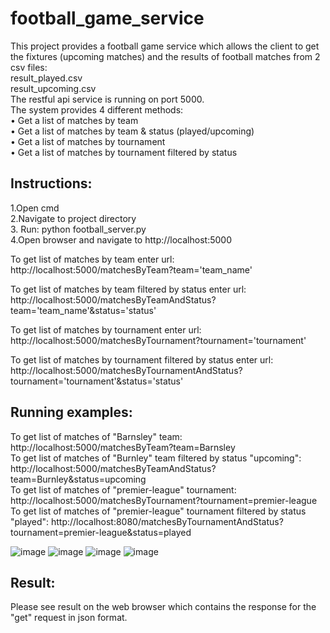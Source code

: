 # football_game_service


This project provides a football game service which allows the client to get the fixtures (upcoming matches) and the results of football matches from 2 csv files:</br>
result_played.csv </br>
result_upcoming.csv </br>
The restful api service is running on port 5000. </br>
The system provides 4 different methods: </br>
• Get a list of matches by team </br>
• Get a list of matches by team & status (played/upcoming) </br>
• Get a list of matches by tournament </br>
• Get a list of matches by tournament filtered by status </br>


## Instructions: </br>
1.Open cmd </br>
2.Navigate to project directory </br>
3. Run: python football_server.py </br>
4.Open browser and navigate to http://localhost:5000 </br> 


To get list of matches by team enter url:
http://localhost:5000/matchesByTeam?team='team_name' </br> 

To get list of matches by team filtered by status enter url:
http://localhost:5000/matchesByTeamAndStatus?team='team_name'&status='status' 

To get list of matches by tournament enter url:
http://localhost:5000/matchesByTournament?tournament='tournament'  </br>

To get list of matches by tournament filtered by status enter url:
http://localhost:5000/matchesByTournamentAndStatus?tournament='tournament'&status='status' 


## Running examples: </br>
To get list of matches of "Barnsley" team: http://localhost:5000/matchesByTeam?team=Barnsley </br>
To get list of matches of "Burnley" team filtered by status "upcoming": http://localhost:5000/matchesByTeamAndStatus?team=Burnley&status=upcoming </br>
To get list of matches of "premier-league" tournament: http://localhost:5000/matchesByTournament?tournament=premier-league </br>
To get list of matches of "premier-league" tournament filtered by status "played": http://localhost:8080/matchesByTournamentAndStatus?tournament=premier-league&status=played </br>


![image](https://user-images.githubusercontent.com/71599740/133821622-ceaaf01b-98d2-42f5-8ebc-b0982196f96c.png)
![image](https://user-images.githubusercontent.com/71599740/133821704-7d164678-9085-4330-a48b-5d8ef290cb44.png)
![image](https://user-images.githubusercontent.com/71599740/133821865-11a18f12-c26c-4dce-aac5-d741daa75ff0.png)
![image](https://user-images.githubusercontent.com/71599740/133821987-7b795842-40ad-4276-ad39-15f426f47f64.png)




## Result: </br>
Please see result on the web browser which contains the response for the "get" request in json format. </br>


